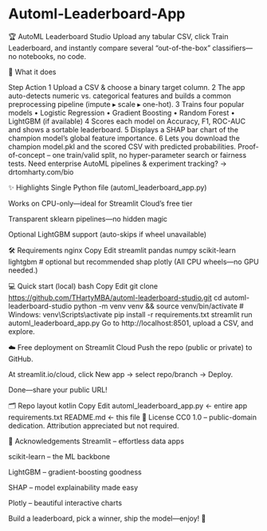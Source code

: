 # Automl-Leaderboard-App
🏆 AutoML Leaderboard Studio
Upload any tabular CSV, click Train Leaderboard, and instantly compare several “out-of-the-box” classifiers—no notebooks, no code.

🚀 What it does

Step	Action
1	Upload a CSV & choose a binary target column.
2	The app auto-detects numeric vs. categorical features and builds a common preprocessing pipeline (impute ▸ scale ▸ one-hot).
3	Trains four popular models
• Logistic Regression
• Gradient Boosting
• Random Forest
• LightGBM (if available)
4	Scores each model on Accuracy, F1, ROC-AUC and shows a sortable leaderboard.
5	Displays a SHAP bar chart of the champion model’s global feature importance.
6	Lets you download the champion model.pkl and the scored CSV with predicted probabilities.
Proof-of-concept – one train/valid split, no hyper-parameter search or fairness tests.
Need enterprise AutoML pipelines & experiment tracking? → drtomharty.com/bio

✨ Highlights
Single Python file (automl_leaderboard_app.py)

Works on CPU-only—ideal for Streamlit Cloud’s free tier

Transparent sklearn pipelines—no hidden magic

Optional LightGBM support (auto-skips if wheel unavailable)

🛠️ Requirements
nginx
Copy
Edit
streamlit
pandas
numpy
scikit-learn
lightgbm      # optional but recommended
shap
plotly
(All CPU wheels—no GPU needed.)

💻 Quick start (local)
bash
Copy
Edit
git clone https://github.com/THartyMBA/automl-leaderboard-studio.git
cd automl-leaderboard-studio
python -m venv venv && source venv/bin/activate   # Windows: venv\Scripts\activate
pip install -r requirements.txt
streamlit run automl_leaderboard_app.py
Go to http://localhost:8501, upload a CSV, and explore.

☁️ Free deployment on Streamlit Cloud
Push the repo (public or private) to GitHub.

At streamlit.io/cloud, click New app → select repo/branch → Deploy.

Done—share your public URL!

🗂️ Repo layout
kotlin
Copy
Edit
automl_leaderboard_app.py   ← entire app
requirements.txt
README.md                    ← this file
📜 License
CC0 1.0 – public-domain dedication. Attribution appreciated but not required.

🙏 Acknowledgements
Streamlit – effortless data apps

scikit-learn – the ML backbone

LightGBM – gradient-boosting goodness

SHAP – model explainability made easy

Plotly – beautiful interactive charts

Build a leaderboard, pick a winner, ship the model—enjoy! 🎉
